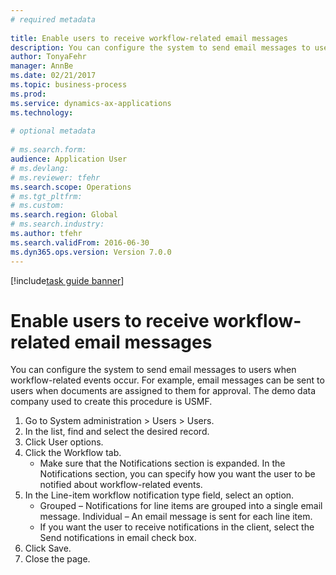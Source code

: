 ```yaml
--- 
# required metadata 
 
title: Enable users to receive workflow-related email messages
description: You can configure the system to send email messages to users when workflow-related events occur. 
author: TonyaFehr 
manager: AnnBe 
ms.date: 02/21/2017
ms.topic: business-process 
ms.prod:  
ms.service: dynamics-ax-applications 
ms.technology:  
 
# optional metadata 
 
# ms.search.form:   
audience: Application User 
# ms.devlang:  
# ms.reviewer: tfehr 
ms.search.scope: Operations 
# ms.tgt_pltfrm:  
# ms.custom:  
ms.search.region: Global
# ms.search.industry: 
ms.author: tfehr 
ms.search.validFrom: 2016-06-30 
ms.dyn365.ops.version: Version 7.0.0 
---
```


[!include[task guide banner](.../includes/task-guide-banner.md)]

# Enable users to receive workflow-related email messages

You can configure the system to send email messages to users when workflow-related events occur. For example, email messages can be sent to users when documents are assigned to them for approval. The demo data company used to create this procedure is USMF.

1. Go to System administration > Users > Users.
2. In the list, find and select the desired record.
3. Click User options.
4. Click the Workflow tab.
    * Make sure that the Notifications section is expanded.     In the Notifications section, you can specify how you want the user to be notified about workflow-related events.  
5. In the Line-item workflow notification type field, select an option.
    * Grouped – Notifications for line items are grouped into a single email message.    Individual – An email message is sent for each line item.  
    * If you want the user to receive notifications in the client, select the Send notifications in email check box.  
6. Click Save.
7. Close the page.

